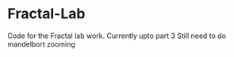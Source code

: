 # Fractal-Lab
Code for the Fractal lab work. Currently upto part 3
Still need to do mandelbort zooming

